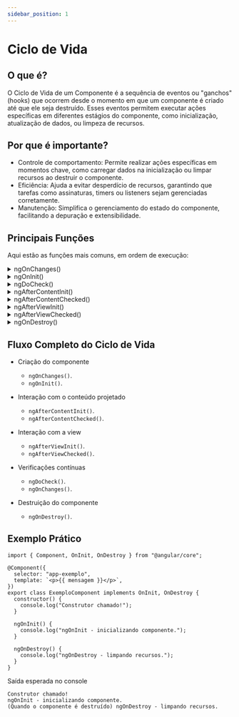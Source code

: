 ```yaml
---
sidebar_position: 1
---
```


# Ciclo de Vida

## O que é?

O Ciclo de Vida de um Componente é a sequência de eventos ou "ganchos" (hooks) que ocorrem desde o momento em que um componente é criado até que ele seja destruído. Esses eventos permitem executar ações específicas em diferentes estágios do componente, como inicialização, atualização de dados, ou limpeza de recursos.

## Por que é importante?

- Controle de comportamento: Permite realizar ações específicas em momentos chave, como carregar dados na inicialização ou limpar recursos ao destruir o componente.
- Eficiência: Ajuda a evitar desperdício de recursos, garantindo que tarefas como assinaturas, timers ou listeners sejam gerenciadas corretamente.
- Manutenção: Simplifica o gerenciamento do estado do componente, facilitando a depuração e extensibilidade.

## Principais Funções

Aqui estão as funções mais comuns, em ordem de execução:

<details>
  <summary>ngOnChanges()</summary>

Quando é chamado?

- Sempre que uma propriedade vinculada ao componente (@Input) é alterada.

Usado para reagir a mudanças nos valores das entradas.

```tsx showLineNumbers
ngOnChanges(changes: SimpleChanges) {
  console.log('Mudanças detectadas:', changes);
}
```

</details>

<details>
<summary>ngOnInit()</summary>

Quando é chamado?

- Uma vez, após o Angular inicializar todas as propriedades do componente.

Usado para configurações iniciais, como inicializar dados ou carregar informações de uma API.

```tsx showLineNumbers
ngOnInit() {
  console.log('Componente inicializado!');
}
```

</details>

<details>
<summary>ngDoCheck()</summary>

Quando é chamado?

- Durante cada ciclo de verificação de alterações.

Usado para detectar e responder a mudanças que não são detectadas por @Input.

```tsx showLineNumbers
ngDoCheck() {
  console.log('Verificação de mudanças!');
}
```

</details>

<details>
<summary>ngAfterContentInit()</summary>

Quando é chamado?

- Uma vez, após o conteúdo inicializar no componente.

Usado para ações relacionadas ao conteúdo projetado.

```tsx showLineNumbers
ngAfterContentInit() {
  console.log('Conteúdo projetado inicializado!');
}
```

</details>

<details>
<summary>ngAfterContentChecked()</summary>

Quando é chamado?

- Após o Angular verificar as alterações no conteúdo projetado.

Usado para responder a mudanças no conteúdo projetado.

```tsx showLineNumbers
ngAfterContentChecked() {
  console.log('Conteúdo projetado verificado!');
}
```

</details>

<details>
<summary>ngAfterViewInit()</summary>

Quando é chamado?

- Uma vez, após o Angular inicializar as views e os filhos do componente.

Usado para manipular elementos DOM ou inicializar interações dependentes da view.

```tsx showLineNumbers
ngAfterViewInit() {
console.log('Views inicializadas!');
}
```

</details>

<details>
<summary>ngAfterViewChecked()</summary>

Quando é chamado?

- Após o Angular verificar mudanças nas views e nos filhos.

Usado para realizar ações adicionais após mudanças na view.

```tsx showLineNumbers
ngAfterViewChecked() {
console.log('Views verificadas!');
}
```

</details>

<details>
<summary>ngOnDestroy()</summary>

Quando é chamado?

- Antes de o componente ser destruído.

Usado para limpar recursos, como assinaturas, listeners ou timers.

```tsx showLineNumbers
ngOnDestroy() {
  console.log('Componente destruído!');
}
```

</details>

## Fluxo Completo do Ciclo de Vida

- Criação do componente

  - `ngOnChanges()`.
  - `ngOnInit()`.

- Interação com o conteúdo projetado

  - `ngAfterContentInit()`.
  - `ngAfterContentChecked()`.

- Interação com a view

  - `ngAfterViewInit()`.
  - `ngAfterViewChecked()`.

- Verificações contínuas

  - `ngDoCheck()`.
  - `ngOnChanges()`.

- Destruição do componente

  - `ngOnDestroy()`.

## Exemplo Prático

```tsx showLineNumbers
import { Component, OnInit, OnDestroy } from "@angular/core";

@Component({
  selector: "app-exemplo",
  template: `<p>{{ mensagem }}</p>`,
})
export class ExemploComponent implements OnInit, OnDestroy {
  constructor() {
    console.log("Construtor chamado!");
  }

  ngOnInit() {
    console.log("ngOnInit - inicializando componente.");
  }

  ngOnDestroy() {
    console.log("ngOnDestroy - limpando recursos.");
  }
}
```

Saída esperada no console

```plaintext
Construtor chamado!
ngOnInit - inicializando componente.
(Quando o componente é destruído) ngOnDestroy - limpando recursos.
```
